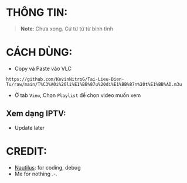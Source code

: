 # THÔNG TIN:

> **Note**: Chưa xong. Cứ từ từ từ bình tĩnh

# CÁCH DÙNG:

- Copy và Paste vào VLC

```
https://github.com/KevinNitroG/Tai-Lieu-Dien-Tu/raw/main/T%C3%A0i%20li%E1%BB%87u%20di%E1%BB%87n%20t%E1%BB%AD.m3u
```

- Ở tab `View`, Chọn `Playlist` để chọn video muốn xem

## Xem dạng IPTV:

- Update later

# CREDIT:

- [Nautilus](github.com/longtoZ/): for coding, debug
- Me for nothing .-.
